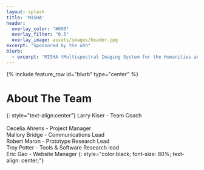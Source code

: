 ```yaml
---
layout: splash
title: 'MISHA'
header:
  overlay_color: "#000"
  overlay_filter: "0.5"
  overlay_image: assets/images/header.jpg
excerpt: "Sponsored by the uhh"
blurb: 
  - excerpt: 'MISHA (Multispectral Imaging System for the Humanities and Archives) is a multispectral imaging system designed to provide a cost-effective way for cultural heritage institutions to research artifacts in their collections.'
---
```

{% include feature_row id="blurb" type="center" %}
# About The Team
{: style="text-align:center"}
Larry Kiser - Team Coach<br/><br/>
Cecelia Ahrens - Project Manager<br/>
Mallory Bridge - Communications Lead<br/>
Robert Maron - Prototype Research Lead<br/>
Troy Potter - Tools & Software Research lead<br/>
Eric Gao - Website Manager
{: style="color:black; font-size: 80%; text-align: center;"}
